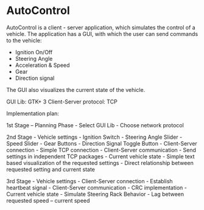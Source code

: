 # AutoControl
AutoControl is a client - server application, which simulates the control of a vehicle.
The application has a GUI, with which the user can send commands to the vehicle:

- Ignition On/Off
- Steering Angle
- Acceleration & Speed
- Gear
- Direction signal

The GUI also visualizes the current state of the vehicle.

GUI Lib: GTK+ 3
Client-Server protocol: TCP

Implementation plan:

1st Stage – Planning Phase
    - Select GUI Lib
    - Choose network protocol

2nd Stage
    - Vehicle settings
        - Ignition Switch
        - Steering Angle Slider
        - Speed Slider
        - Gear Buttons
        - Direction Signal Toggle Button
    - Client-Server connection
        - Simple TCP connection
    - Client-Server communication
        - Send settings in independent TCP packages 
    - Current vehicle state
        - Simple text based visualization of the requested settings
        - Direct relationship between requested setting and current state

3rd Stage
    - Vehicle settings
    - Client-Server connection
        - Establish heartbeat signal
    - Client-Server communication
        - CRC implementation
    - Current vehicle state
        - Simulate Steering Rack Behavior
        - Lag between requested speed – current speed
